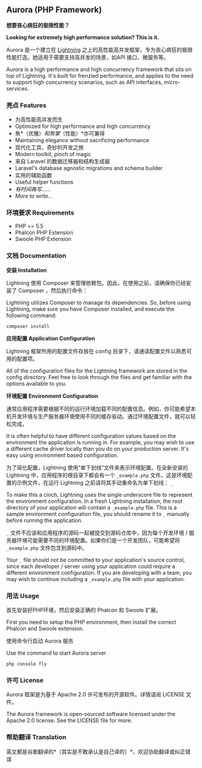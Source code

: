 ## Aurora (PHP Framework)

**想要丧心病狂的极限性能？**

**Looking for extremely high performance solution? This is it.**

Aurora 是一个建立在 [Lightning](https://github.com/zxz054321/lightning) 之上的高性能高并发框架，专为丧心病狂的极限性能打造。她适用于需要支持高并发的场景，如API 接口、微服务等。

Aurora is a high performance and high concurrency framework that sits on top of Lightning. It's built for frenzied performance, and applies to the need to support high concurrency scenarios, such as API interfaces, micro-services.

### 亮点 Features

 - 为高性能高并发而生
 - Optimized for high performance and high concurrency
 - 魚*（优雅）*和熊掌*（性能）*亦可兼得
 - Maintaining elegance without sacrificing performance
 - 现代化工具，奇妙的开发之旅
 - Modern toolkit, pinch of magic
 - 来自 Laravel 的数据迁移器和结构生成器
 - Laravel's database agnostic migrations and schema builder
 - 实用的辅助函数
 - Useful helper functions
 - *有时间再写……*
 - *More to write...*

### 环境要求 Requirements

- PHP >= 5.5
- Phalcon PHP Extension
- Swoole PHP Extension


### 文档 Documentation

**安装 Installation**

Lightning 使用 Composer 来管理依赖包。因此，在使用之前，请确保你已经安装了 Composer ，然后执行命令：

Lightning utilizes Composer to manage its dependencies. So, before using Lightning, make sure you have Composer installed, and execute the following command:

    composer install

**应用配置 Application Configuration**

Lightning 框架所用的配置文件存放在 config 目录下，请通读配置文件以熟悉可用的配置项。

All of the configuration files for the Lightning framework are stored in the config directory. Feel free to look through the files and get familiar with the options available to you.

**环境配置 Environment Configuration**

通常应用程序需要根据不同的运行环境加载不同的配置信息。例如，你可能希望本机开发环境与生产服务器环境使用不同的缓存驱动。通过环境配置文件，就可以轻松完成。

It is often helpful to have different configuration values based on the environment the application is running in. For example, you may wish to use a different cache driver locally than you do on your production server. It's easy using environment based configuration.

为了简化配置，Lightning 使用“单下划线”文件来表示环境配置。在全新安装的 Lightning 中，应用程序的根目录下都会有一个 `_example.php` 文件。这是环境配置的示例文件，在运行 Lightning 之前请将其手动重命名为单下划线： `_`

To make this a cinch, Lightning uses the single underscore file to represent the environment configuration. In a fresh Lightning installation, the root directory of your application will contain a `_example.php` file. This is a sample environment configuration file, you should rename it to `_` manually before running the application.

`_` 文件不应该和应用程序的源码一起被提交到源码仓库中，因为每个开发环境 / 服务器环境可能需要不同的环境配置。如果你们是一个开发团队，可能希望将 `_example.php` 文件包含到源码中。

Your `_` file should not be committed to your application's source control, since each developer / server using your application could require a different environment configuration. If you are developing with a team, you may wish to continue including a `_example.php` file with your application.

### 用法 Usage

首先安装好PHP环境，然后安装正确的 Phalcon 和 Swoole 扩展。

First you need to setup the PHP environment, then install the correct Phalcon and Swoole extension.

使用命令行启动 Aurora 服务

Use the command to start Aurora server

    php console fly

### 许可 License

Aurora 框架是为基于 Apache 2.0 许可发布的开源软件。详情请阅 LICENSE 文件。

The Aurora framework is open-sourced software licensed under the Apache 2.0 license.  See the LICENSE file for more.

### 帮助翻译 Translation

英文都是谷歌翻译的*（其实是不敢承认是自己译的）*，欢迎协助翻译或纠正错误